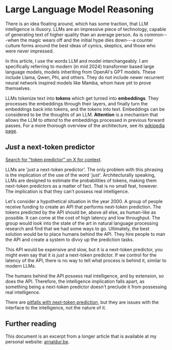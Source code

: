 <!--
--- 
geometry: margin=2cm 
---
-->

# Large Language Model Reasoning

There is an idea floating around, which has some traction, that LLM intelligence
is illusory. LLMs are an impressive piece of technology, capable of generating
text of higher quality than an average person. As is common---when the magic
wears off and the initial hype dies down---a counter culture forms around the
best ideas of cynics, skeptics, and those who were never impressed.

In this article, I use the words LLM and model interchangeably. I am
specifically referring to modern (in mid 2024) transformer based large language
models, models inheriting from OpenAI's GPT models. These include Llama, Qwen,
Phi, and others. They do not include newer recurrent neural network inspired
models like Mamba, whom have yet to prove themselves.

LLMs tokenize text into **tokens** which get turned into **embeddings**. They
processes the embeddings through their layers, and finally turn the embeddings
back into tokens, and the tokens into text. Embeddings can be considered to be
the thoughts of an LLM. **Attention** is a mechanism that allows the LLM to
_attend_ to the embeddings processed in previous forward passes. For a more
thorough overview of the architecture, see its
[wikipedia page](<https://en.wikipedia.org/wiki/Transformer_(deep_learning_architecture)#Architecture>).

## _Just_ a next-token predictor

[Search for "token predictor" on X for context](https://x.com/search?q=token%20predictor).

LLMs are \'_just_ a next-token predictor\'. The only problem with this phrasing
is the implication of the use of the word \'_just_\'. Architecturally speaking,
LLMs are designed to estimate the probabilities of tokens, making them
next-token predictors as a matter of fact. That is no small feat, however. The
implication is that they can't possess real intelligence.

Let's consider a hypothetical situation in the year 2000. A group of people
receive funding to create an API that performs next-token prediction. The tokens
predicted by the API should be, above all else, as human-like as possible. It
can come at the cost of high latency and low throughput. The group would look
into the state of the art in natural language processing research and find that
we had some ways to go. Ultimately, the best solution would be to place humans
behind the API. They hire people to man the API and create a system to divvy up
the prediction tasks.

This API would be expensive and slow, but it is a next-token predictor, you
might even say that it is _just_ a next-token predictor. If we control for the
latency of the API, there is no way to tell what process is behind it, similar
to modern LLMs.

The humans behind the API possess real intelligence, and by extension, so does
the API. Therefore, the intelligence implication falls apart, as something being
a next-token predictor doesn't preclude it from possessing real intelligence.

There are
[pitfalls with next-token prediction](https://arxiv.org/abs/2403.06963 "arXiv:2403.06963 The pitfalls of next-token prediction"), but
they are issues with the interface to the intelligence, not the nature of it.

## Further reading

This document is an excerpt from a longer article that is available at my personal website: [arnaldur.be](https://www.arnaldur.be/writing/about/large-language-model-reasoning).
